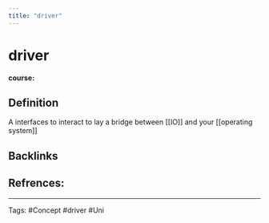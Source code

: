 ```yaml
---
title: "driver"
---
```


# driver
**course:**
## Definition
A interfaces to interact to lay a bridge between [[IO]] and your [[operating system]] 
## Backlinks

## Refrences:

---
Tags: #Concept #driver #Uni 